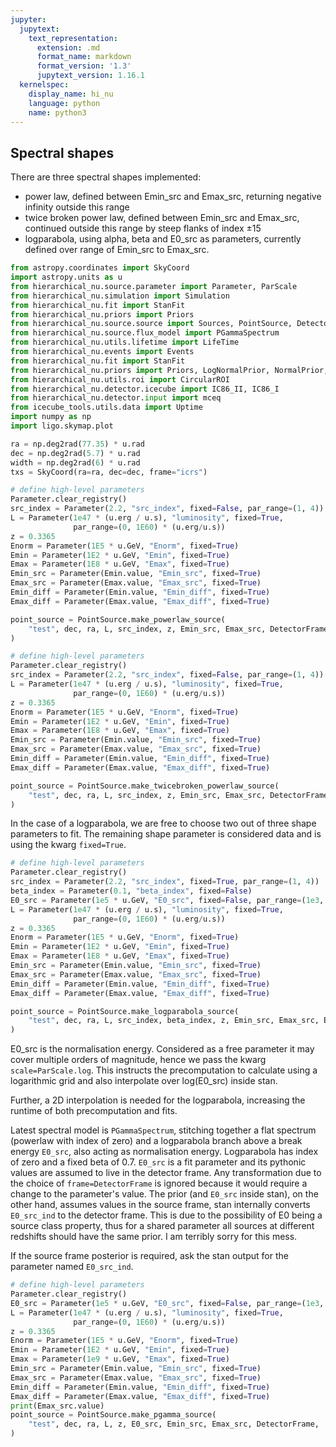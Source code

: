 ```yaml
---
jupyter:
  jupytext:
    text_representation:
      extension: .md
      format_name: markdown
      format_version: '1.3'
      jupytext_version: 1.16.1
  kernelspec:
    display_name: hi_nu
    language: python
    name: python3
---
```


## Spectral shapes


There are three spectral shapes implemented:
 - power law, defined between Emin_src and Emax_src, returning negative infinity outside this range
 - twice broken power law, defined between Emin_src and Emax_src, continued outside this range by steep flanks of index $\pm 15$
 - logparabola, using alpha, beta and E0_src as parameters, currently defined over range of Emin_src to Emax_src.

```python
from astropy.coordinates import SkyCoord
import astropy.units as u
from hierarchical_nu.source.parameter import Parameter, ParScale
from hierarchical_nu.simulation import Simulation
from hierarchical_nu.fit import StanFit
from hierarchical_nu.priors import Priors
from hierarchical_nu.source.source import Sources, PointSource, DetectorFrame
from hierarchical_nu.source.flux_model import PGammaSpectrum
from hierarchical_nu.utils.lifetime import LifeTime
from hierarchical_nu.events import Events
from hierarchical_nu.fit import StanFit
from hierarchical_nu.priors import Priors, LogNormalPrior, NormalPrior, LuminosityPrior, IndexPrior, FluxPrior, EnergyPrior, DifferentialFluxPrior
from hierarchical_nu.utils.roi import CircularROI
from hierarchical_nu.detector.icecube import IC86_II, IC86_I
from hierarchical_nu.detector.input import mceq
from icecube_tools.utils.data import Uptime
import numpy as np
import ligo.skymap.plot
```

```python
ra = np.deg2rad(77.35) * u.rad
dec = np.deg2rad(5.7) * u.rad
width = np.deg2rad(6) * u.rad
txs = SkyCoord(ra=ra, dec=dec, frame="icrs")
```

```python
# define high-level parameters
Parameter.clear_registry()
src_index = Parameter(2.2, "src_index", fixed=False, par_range=(1, 4))
L = Parameter(1e47 * (u.erg / u.s), "luminosity", fixed=True, 
              par_range=(0, 1E60) * (u.erg/u.s))
z = 0.3365
Enorm = Parameter(1E5 * u.GeV, "Enorm", fixed=True)
Emin = Parameter(1E2 * u.GeV, "Emin", fixed=True)
Emax = Parameter(1E8 * u.GeV, "Emax", fixed=True)
Emin_src = Parameter(Emin.value, "Emin_src", fixed=True)
Emax_src = Parameter(Emax.value, "Emax_src", fixed=True)
Emin_diff = Parameter(Emin.value, "Emin_diff", fixed=True)
Emax_diff = Parameter(Emax.value, "Emax_diff", fixed=True)

point_source = PointSource.make_powerlaw_source(
    "test", dec, ra, L, src_index, z, Emin_src, Emax_src, DetectorFrame,
)
```

```python
# define high-level parameters
Parameter.clear_registry()
src_index = Parameter(2.2, "src_index", fixed=False, par_range=(1, 4))
L = Parameter(1e47 * (u.erg / u.s), "luminosity", fixed=True, 
              par_range=(0, 1E60) * (u.erg/u.s))
z = 0.3365
Enorm = Parameter(1E5 * u.GeV, "Enorm", fixed=True)
Emin = Parameter(1E2 * u.GeV, "Emin", fixed=True)
Emax = Parameter(1E8 * u.GeV, "Emax", fixed=True)
Emin_src = Parameter(Emin.value, "Emin_src", fixed=True)
Emax_src = Parameter(Emax.value, "Emax_src", fixed=True)
Emin_diff = Parameter(Emin.value, "Emin_diff", fixed=True)
Emax_diff = Parameter(Emax.value, "Emax_diff", fixed=True)

point_source = PointSource.make_twicebroken_powerlaw_source(
    "test", dec, ra, L, src_index, z, Emin_src, Emax_src, DetectorFrame,
)
```

In the case of a logparabola, we are free to choose two out of three shape parameters to fit.
The remaining shape parameter is considered data and is using the kwarg `fixed=True`.

```python
# define high-level parameters
Parameter.clear_registry()
src_index = Parameter(2.2, "src_index", fixed=True, par_range=(1, 4))
beta_index = Parameter(0.1, "beta_index", fixed=False)
E0_src = Parameter(1e5 * u.GeV, "E0_src", fixed=False, par_range=(1e3, 1e8)*u.GeV, scale=ParScale.log)
L = Parameter(1e47 * (u.erg / u.s), "luminosity", fixed=True, 
              par_range=(0, 1E60) * (u.erg/u.s))
z = 0.3365
Enorm = Parameter(1E5 * u.GeV, "Enorm", fixed=True)
Emin = Parameter(1E2 * u.GeV, "Emin", fixed=True)
Emax = Parameter(1E8 * u.GeV, "Emax", fixed=True)
Emin_src = Parameter(Emin.value, "Emin_src", fixed=True)
Emax_src = Parameter(Emax.value, "Emax_src", fixed=True)
Emin_diff = Parameter(Emin.value, "Emin_diff", fixed=True)
Emax_diff = Parameter(Emax.value, "Emax_diff", fixed=True)

point_source = PointSource.make_logparabola_source(
    "test", dec, ra, L, src_index, beta_index, z, Emin_src, Emax_src, E0_src, DetectorFrame,
)
```

E0_src is the normalisation energy. Considered as a free parameter it may cover multiple orders of magnitude, hence we pass the kwarg `scale=ParScale.log`. This instructs the precomputation to calculate using a logarithmic grid and also interpolate over log(E0_src) inside stan.

Further, a 2D interpolation is needed for the logparabola, increasing the runtime of both precomputation and fits.


Latest spectral model is `PGammaSpectrum`, stitching together a flat spectrum (powerlaw with index of zero) and a logparabola branch above a break energy `E0_src`, also acting as normalisation energy. Logparabola has index of zero and a fixed beta of 0.7. `E0_src` is a fit parameter and its pythonic values are assumed to live in the detector frame. Any transformation due to the choice of `frame=DetectorFrame` is ignored because it would require a change to the parameter's value. The prior (and `E0_src` inside stan), on the other hand, assumes values in the source frame, stan internally converts `E0_src_ind` to the detector frame. This is due to the possibility of E0 being a source class property, thus for a shared parameter all sources at different redshifts should have the same prior. I am terribly sorry for this mess.

If the source frame posterior is required, ask the stan output for the parameter named `E0_src_ind`.

```python
# define high-level parameters
Parameter.clear_registry()
E0_src = Parameter(1e5 * u.GeV, "E0_src", fixed=False, par_range=(1e3, 1e9)*u.GeV, scale=ParScale.log)
L = Parameter(1e47 * (u.erg / u.s), "luminosity", fixed=True, 
              par_range=(0, 1E60) * (u.erg/u.s))
z = 0.3365
Enorm = Parameter(1E5 * u.GeV, "Enorm", fixed=True)
Emin = Parameter(1E2 * u.GeV, "Emin", fixed=True)
Emax = Parameter(1e9 * u.GeV, "Emax", fixed=True)
Emin_src = Parameter(Emin.value, "Emin_src", fixed=True)
Emax_src = Parameter(Emax.value, "Emax_src", fixed=True)
Emin_diff = Parameter(Emin.value, "Emin_diff", fixed=True)
Emax_diff = Parameter(Emax.value, "Emax_diff", fixed=True)
print(Emax_src.value)
point_source = PointSource.make_pgamma_source(
    "test", dec, ra, L, z, E0_src, Emin_src, Emax_src, DetectorFrame,
)
```

```python

```
